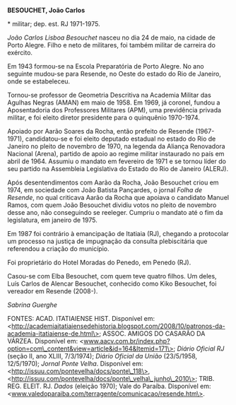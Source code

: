 **BESOUCHET, João Carlos**

\* militar; dep. est. RJ 1971-1975.

*João Carlos Lisboa Besouchet* nasceu no dia 24 de maio, na cidade de
Porto Alegre. Filho e neto de militares, foi também militar de carreira
do exército.

Em 1943 formou-se na Escola Preparatória de Porto Alegre. No ano
seguinte mudou-se para Resende, no Oeste do estado do Rio de Janeiro,
onde se estabeleceu.

Tornou-se professor de Geometria Descritiva na Academia Militar das
Agulhas Negras (AMAN) em maio de 1958. Em 1969, já coronel, fundou a
Aposentadoria dos Professores Militares (APM), uma previdência privada
militar, e foi eleito diretor presidente para o quinquênio 1970-1974.

Apoiado por Aarão Soares da Rocha, então prefeito de Resende
(1967-1971), candidatou-se e foi eleito deputado estadual no estado do
Rio de Janeiro no pleito de novembro de 1970, na legenda da Aliança
Renovadora Nacional (Arena), partido de apoio ao regime militar
instaurado no país em abril de 1964. Assumiu o mandato em fevereiro de
1971 e se tornou líder do seu partido na Assembleia Legislativa do
Estado do Rio de Janeiro (ALERJ).

Após desentendimentos com Aarão da Rocha, João Besouchet criou em 1974,
em sociedade com João Batista Pançardes, o jornal *Folha de Resende*, no
qual criticava Aarão da Rocha que apoiava o candidato Manuel Ramos, com
quem João Besouchet dividiu votos no pleito de novembro desse ano, não
conseguindo se reeleger. Cumpriu o mandato até o fim da legislatura, em
janeiro de 1975.

Em 1987 foi contrário à emancipação de Itatiaia (RJ), chegando a
protocolar um processo na justiça de impugnação da consulta
plebiscitária que referendou a criação do município.

Foi proprietário do Hotel Moradas do Penedo, em Penedo (RJ).

Casou-se com Elba Besouchet, com quem teve quatro filhos. Um deles, Luís
Carlos de Alencar Besouchet, conhecido como Kiko Besouchet, foi vereador
em Resende (2008-).

*Sabrina Guerghe*

FONTES: ACAD. ITATIAIENSE HIST. Disponível em:
\<http://academiaitatiaiensedehistoria.blogspot.com/2008/10/patronos-da-academia-itatiaiense-de.html\>;
ASSOC. AMIGOS DO CASARÃO DA VÁRZEA. Disponível em:
\<www.aacv.com.br/index.php?option=com\_content&view=article&id=164&Itemid=171\>;
*Diário Oficial RJ* (seção II, ano XLIII, 7/3/1974); *Diário Oficial da
União* (23/5/1958, 12/5/1970); *Jornal Ponte Velha*. Disponível em:
\<http://issuu.com/pontevelha/docs/ponte\_118\>,
\<http://issuu.com/pontevelha/docs/ponte\_velha\_junho\_2010\>; TRIB.
REG. ELEIT. RJ. *Dados* (eleição 1970); Vale do Paraíba. Disponível em:
\<www.valedoparaiba.com/terragente/comunicacao/resende.htm\>.

